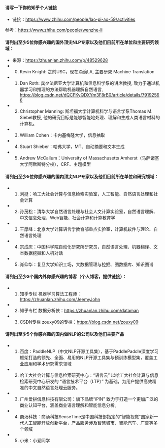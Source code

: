#### 请写一下你的知乎个人链接
- 链接：https://www.zhihu.com/people/lao-pi-ao-59/activities

参考：https://www.zhihu.com/people/wenzhe-li


#### 请列出至少5位你感兴趣的国外顶尖NLP专家以及他们目前所在单位和主要研究领域：
- 来源：https://zhuanlan.zhihu.com/p/48529628
- 0. Kevin Knight: 之前USC，现在滴滴LA,  主要研究 Machine Translation
- 1. Dan Roth: 宾夕法尼亚大学计算机和信息科学系的讲席教授,  致力于通过机器学习和推理的方法帮助机器理解自然语言,  https://blog.csdn.net/dQCFKyQDXYm3F8rB0/article/details/79192596
- 2. Christopher Manning: 斯坦福大学计算机科学与语言学系Thomas M. Siebel教授, 他的研究目标是能够智能地处理、理解和生成人类语言材料的计算机。
- 3. William Cohen：卡内基梅隆大学，信息抽取
- 4. Stuart Shieber：哈弗大学，MT、自动摘要和文本生成
- 5. Andrew McCallum：University of Massachusetts Amherst（马萨诸塞大学阿默斯特分校），CRF、主题模型


#### 请列出至少5位你感兴趣的国内顶尖NLP专家以及他们目前所在单位和研究领域：
- 1. 刘挺：哈工大社会计算与信息检索实验室，人工智能、自然语言处理和社会计算
- 2. 孙茂松：清华大学自然语言处理与社会人文计算实验室，自然语言理解、中文信息处理、Web智能、社会计算和计算教育学
- 3. 王厚峰：北京大学计算语言学教育部重点实验室，计算机软件与理论、自然语言处理
- 4. 宗成庆：中国科学院自动化研究所研究员，自然语言处理、机器翻译、文本数据挖掘和人机对话
- 5. 肖仰华：复旦大学知识工场，大数据管理与挖掘、图数据库、知识图谱


#### 请列出至少3个国内外你感兴趣的博客（个人博客，提供链接）：
- 1. 知乎专栏 机器学习算法工程师：https://zhuanlan.zhihu.com/JeemyJohn
- 2. 知乎专栏 数据分析侠：https://zhuanlan.zhihu.com/dataman
- 3. CSDN专栏 zouxy09的专栏：https://blog.csdn.net/zouxy09


#### 请列出至少5个你感兴趣的国内做NLP的公司以及他们主要产品
- 1. 百度：PaddleNLP（中文NLP开源工具集），基于PaddlePaddle深度学习框架打造的领先、全面、易用的NLP开源工具集与预训练模型集，覆盖工业应用和学术研究需求领域
- 2. 哈工大社会计算与信息检索研究中心：“语言云” 以哈工大社会计算与信息检索研究中心研发的 “语言技术平台（LTP）” 为基础，为用户提供高效精准的中文自然语言处理云服务。
- 3. 广州爱拼信息科技有限公司：旗下品牌“iPIN” 致力于打造一个更加广泛的商业认知平台，涵盖商业语言理解和智能信息分析。
- 4. 商汤科技：商汤科技SenseTime是中国科技部指定的“智能视觉”国家新一代人工智能开放创新平台，产品服务涉及智慧城市、智能汽车、广告等多个领域
- 5. 小米：小爱同学



